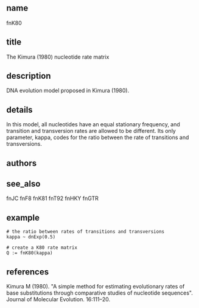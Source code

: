 ## name
fnK80
## title
The Kimura (1980) nucleotide rate matrix
## description
DNA evolution model proposed in Kimura (1980).
## details
In this model, all nucleotides have an equal stationary frequency, and transition and transversion rates are allowed to be different. Its only parameter, kappa, codes for the ratio between the rate of transitions and transversions.
## authors
## see_also
fnJC
fnF8
fnK81
fnT92
fnHKY
fnGTR
## example
	# the ratio between rates of transitions and transversions
	kappa ~ dnExp(0.5)

	# create a K80 rate matrix
	Q := fnK80(kappa)
## references
Kimura M (1980). "A simple method for estimating evolutionary rates of base substitutions through comparative studies of nucleotide sequences". Journal of Molecular Evolution. 16:111–20.

